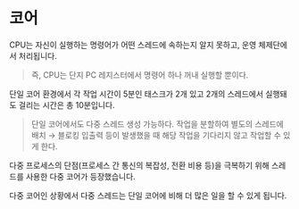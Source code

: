 # 코어

CPU는 자신이 실행하는 명령어가 어떤 스레드에 속하는지 알지 못하고, 운영 체제단에서 처리됩니다.

> 즉, CPU는 단지 PC 레지스터에서 명령어 하나 꺼내 실행할 뿐이다.

단일 코어 환경에서 각 작업 시간이 5분인 태스크가 2개 있고 2개의 스레드에서 실행돼도 걸리는 시간은 총 10분입니다.

> 단일 코어에서도 다중 스레드 생성 가능하다.
> 작업을 분할하여 별도의 스레드에 배치 → 블로킹 입출력 등이 발생했을 때 해당 작업을 기다리지 않고 작업할 수 있게 한다.

다중 프로세스의 단점(프로세스 간 통신의 복잡성, 전환 비용 등)을 극복하기 위해 스레드를 사용한 다중 코어가 등장했습니다.

다중 코어인 상황에서 다중 스레드는 단일 코어에 비해 더 많은 일을 할 수 있게 됩니다.
